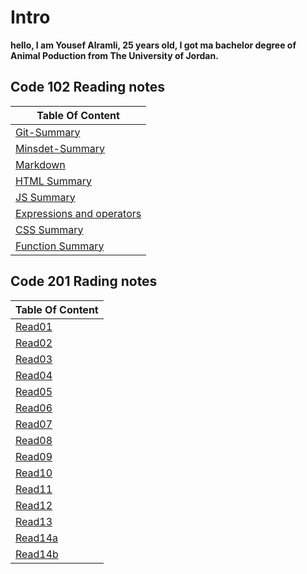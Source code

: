 # Intro

**hello, I am Yousef Alramli, 25 years old, I got ma bachelor degree of Animal Poduction from The University of Jordan.**  
## Code 102 Reading notes
| Table Of Content  |
| ------------- | 
| [Git-Summary](https://yousef-alramli.github.io/reading-notes/reading-notes102/read02)  | 
| [Minsdet-Summary](https://yousef-alramli.github.io/reading-notes/reading-notes102/read01Mindset-Summary) | 
| [Markdown](https://yousef-alramli.github.io/reading-notes/reading-notes102/read01) | 
|[HTML Summary](https://yousef-alramli.github.io/reading-notes/reading-notes102/read03)|
|[JS Summary](https://yousef-alramli.github.io/reading-notes/reading-notes102/read04)|
|[Expressions and operators](https://yousef-alramli.github.io/reading-notes/reading-notes102/read05)|
|[CSS Summary](https://yousef-alramli.github.io/reading-notes/reading-notes102/read06)|
|[Function Summary](https://yousef-alramli.github.io/reading-notes/reading-notes102/read07)|

## Code 201 Rading notes

| Table Of Content  |
| ------------- | 
|[Read01](https://yousef-alramli.github.io/reading-notes/reading-notes201/read01)|
|[Read02](https://yousef-alramli.github.io/reading-notes/reading-notes201/read02)|
|[Read03](https://yousef-alramli.github.io/reading-notes/reading-notes201/read03)|
|[Read04](https://yousef-alramli.github.io/reading-notes/reading-notes201/read04)|
|[Read05](https://yousef-alramli.github.io/reading-notes/reading-notes201/read05)|
|[Read06](https://yousef-alramli.github.io/reading-notes/reading-notes201/read06)|
|[Read07](https://yousef-alramli.github.io/reading-notes/reading-notes201/read07)|
|[Read08](https://yousef-alramli.github.io/reading-notes/reading-notes201/read08)|
|[Read09](https://yousef-alramli.github.io/reading-notes/reading-notes201/read09)|
|[Read10](https://yousef-alramli.github.io/reading-notes/reading-notes201/read10)|
|[Read11](https://yousef-alramli.github.io/reading-notes/reading-notes201/read11)|
|[Read12](https://yousef-alramli.github.io/reading-notes/reading-notes201/read12)|
|[Read13](https://yousef-alramli.github.io/reading-notes/reading-notes201/read13)|
|[Read14a](https://yousef-alramli.github.io/reading-notes/reading-notes201/read14a)|
|[Read14b](https://yousef-alramli.github.io/reading-notes/reading-notes201/read14b)|
